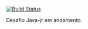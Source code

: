 [![Build Status](https://travis-ci.com/Fredvet00/Crud-Cliente.svg?branch=main)](https://travis-ci.com/Fredvet00/Crud-Cliente)


Desafio Java-jr em andamento.
